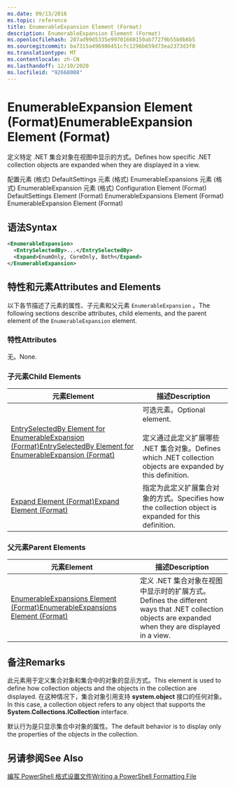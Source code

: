 ```yaml
---
ms.date: 09/13/2016
ms.topic: reference
title: EnumerableExpansion Element (Format)
description: EnumerableExpansion Element (Format)
ms.openlocfilehash: 207ad99d5335e99701660159ab77279b55b0b6b5
ms.sourcegitcommit: ba7315a496986451cfc1296b659d73ea2373d3f0
ms.translationtype: MT
ms.contentlocale: zh-CN
ms.lasthandoff: 12/10/2020
ms.locfileid: "92668008"
---
```

# <a name="enumerableexpansion-element-format"></a><span data-ttu-id="524d2-103">EnumerableExpansion Element (Format)</span><span class="sxs-lookup"><span data-stu-id="524d2-103">EnumerableExpansion Element (Format)</span></span>

<span data-ttu-id="524d2-104">定义特定 .NET 集合对象在视图中显示的方式。</span><span class="sxs-lookup"><span data-stu-id="524d2-104">Defines how specific .NET collection objects are expanded when they are displayed in a view.</span></span>

<span data-ttu-id="524d2-105">配置元素 (格式) DefaultSettings 元素 (格式) EnumerableExpansions 元素 (格式) EnumerableExpansion 元素 (格式) </span><span class="sxs-lookup"><span data-stu-id="524d2-105">Configuration Element (Format) DefaultSettings Element (Format) EnumerableExpansions Element (Format) EnumerableExpansion Element (Format)</span></span>

## <a name="syntax"></a><span data-ttu-id="524d2-106">语法</span><span class="sxs-lookup"><span data-stu-id="524d2-106">Syntax</span></span>

```xml
<EnumerableExpansion>
  <EntrySelectedBy>...</EntrySelectedBy>
  <Expand>EnumOnly, CoreOnly, Both</Expand>
</EnumerableExpansion>
```

## <a name="attributes-and-elements"></a><span data-ttu-id="524d2-107">特性和元素</span><span class="sxs-lookup"><span data-stu-id="524d2-107">Attributes and Elements</span></span>

<span data-ttu-id="524d2-108">以下各节描述了元素的属性、子元素和父元素 `EnumerableExpansion` 。</span><span class="sxs-lookup"><span data-stu-id="524d2-108">The following sections describe attributes, child elements, and the parent element of the `EnumerableExpansion` element.</span></span>

### <a name="attributes"></a><span data-ttu-id="524d2-109">特性</span><span class="sxs-lookup"><span data-stu-id="524d2-109">Attributes</span></span>

<span data-ttu-id="524d2-110">无。</span><span class="sxs-lookup"><span data-stu-id="524d2-110">None.</span></span>

### <a name="child-elements"></a><span data-ttu-id="524d2-111">子元素</span><span class="sxs-lookup"><span data-stu-id="524d2-111">Child Elements</span></span>

|<span data-ttu-id="524d2-112">元素</span><span class="sxs-lookup"><span data-stu-id="524d2-112">Element</span></span>|<span data-ttu-id="524d2-113">描述</span><span class="sxs-lookup"><span data-stu-id="524d2-113">Description</span></span>|
|-------------|-----------------|
|[<span data-ttu-id="524d2-114">EntrySelectedBy Element for EnumerableExpansion (Format)</span><span class="sxs-lookup"><span data-stu-id="524d2-114">EntrySelectedBy Element for EnumerableExpansion (Format)</span></span>](./entryselectedby-element-for-enumerableexpansion-format.md)|<span data-ttu-id="524d2-115">可选元素。</span><span class="sxs-lookup"><span data-stu-id="524d2-115">Optional element.</span></span><br /><br /> <span data-ttu-id="524d2-116">定义通过此定义扩展哪些 .NET 集合对象。</span><span class="sxs-lookup"><span data-stu-id="524d2-116">Defines which .NET collection objects are expanded by this definition.</span></span>|
|[<span data-ttu-id="524d2-117">Expand Element (Format)</span><span class="sxs-lookup"><span data-stu-id="524d2-117">Expand Element (Format)</span></span>](./expand-element-format.md)|<span data-ttu-id="524d2-118">指定为此定义扩展集合对象的方式。</span><span class="sxs-lookup"><span data-stu-id="524d2-118">Specifies how the collection object is expanded for this definition.</span></span>|

### <a name="parent-elements"></a><span data-ttu-id="524d2-119">父元素</span><span class="sxs-lookup"><span data-stu-id="524d2-119">Parent Elements</span></span>

|<span data-ttu-id="524d2-120">元素</span><span class="sxs-lookup"><span data-stu-id="524d2-120">Element</span></span>|<span data-ttu-id="524d2-121">描述</span><span class="sxs-lookup"><span data-stu-id="524d2-121">Description</span></span>|
|-------------|-----------------|
|[<span data-ttu-id="524d2-122">EnumerableExpansions Element (Format)</span><span class="sxs-lookup"><span data-stu-id="524d2-122">EnumerableExpansions Element (Format)</span></span>](./enumerableexpansions-element-format.md)|<span data-ttu-id="524d2-123">定义 .NET 集合对象在视图中显示时的扩展方式。</span><span class="sxs-lookup"><span data-stu-id="524d2-123">Defines the different ways that .NET collection objects are expanded when they are displayed in a view.</span></span>|

## <a name="remarks"></a><span data-ttu-id="524d2-124">备注</span><span class="sxs-lookup"><span data-stu-id="524d2-124">Remarks</span></span>

<span data-ttu-id="524d2-125">此元素用于定义集合对象和集合中的对象的显示方式。</span><span class="sxs-lookup"><span data-stu-id="524d2-125">This element is used to define how collection objects and the objects in the collection are displayed.</span></span> <span data-ttu-id="524d2-126">在这种情况下，集合对象引用支持  **system.object** 接口的任何对象。</span><span class="sxs-lookup"><span data-stu-id="524d2-126">In this case, a collection object refers to any object that supports the  **System.Collections.ICollection** interface.</span></span>

<span data-ttu-id="524d2-127">默认行为是只显示集合中对象的属性。</span><span class="sxs-lookup"><span data-stu-id="524d2-127">The default behavior is to display only the properties of the objects in the collection.</span></span>

## <a name="see-also"></a><span data-ttu-id="524d2-128">另请参阅</span><span class="sxs-lookup"><span data-stu-id="524d2-128">See Also</span></span>

[<span data-ttu-id="524d2-129">编写 PowerShell 格式设置文件</span><span class="sxs-lookup"><span data-stu-id="524d2-129">Writing a PowerShell Formatting File</span></span>](./writing-a-powershell-formatting-file.md)
